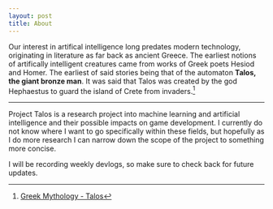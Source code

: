 ```yaml
---
layout: post
title: About
---
```


Our interest in artifical intelligence long predates modern technology, originating in literature as far back as ancient Greece. The earliest notions of artifically intelligent creatures came from works of Greek poets Hesiod and Homer. The earliest of said stories being that of the automaton **Talos, the giant bronze man**. It was said that Talos was created by the god Hephaestus to guard the island of Crete from invaders.[^fn-talos_footnote]

-----

Project Talos is a research project into machine learning and artificial intelligence and their possible impacts on game development. I currently do not know where I want to go specifically within these fields, but hopefully as I do more research I can narrow down the scope of the project to something more concise. 

I will be recording weekly devlogs, so make sure to check back for future updates.

[^fn-talos_footnote]: [Greek Mythology - Talos](https://www.greekmythology.com/Myths/Creatures/Talos/talos.html)
